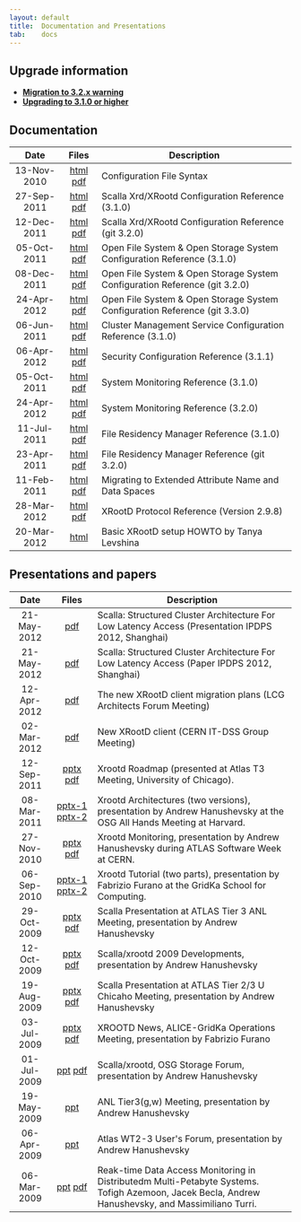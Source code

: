 ```yaml
---
layout: default
title:  Documentation and Presentations
tab:    docs
---
```


Upgrade information
-------------------

* [**Migration to 3.2.x warning**](/2012/05/11/migration_warning_3_2_x.html)
* [**Upgrading to 3.1.0 or higher**](/2012/04/19/migration_warning_3_1_0.html)


Documentation
-------------

|Date       |Files                                                                 |Description                                                                     |
|:---------:|:----------------------------------------------------------------------:|------------------------------------------------------------------------------|
|13-Nov-2010|[html](/doc/prod/Syntax_config.htm) [pdf](/doc/prod/Syntax_config.pdf)  |Configuration File Syntax                                                     |
|27-Sep-2011|[html](/doc/prod/xrd_config.htm) [pdf](/doc/prod/xrd_config.pdf)        |Scalla Xrd/XRootd Configuration Reference (3.1.0)                             |
|12-Dec-2011|[html](/doc/dev/xrd_config.htm) [pdf](/doc/dev/xrd_config.pdf)           |Scalla Xrd/XRootd Configuration Reference (git 3.2.0)                         |
|05-Oct-2011|[html](/doc/prod/ofs_config.htm) [pdf](/doc/prod/ofs_config.pdf)        |Open File System &amp; Open Storage System Configuration Reference (3.1.0)    |
|08-Dec-2011|[html](/doc/dev/ofs_config.htm) [pdf](/doc/dev/ofs_config.pdf)          |Open File System &amp; Open Storage System Configuration Reference (git 3.2.0) |
|24-Apr-2012|[html](/doc/dev-3.3.0/ofs_config.htm) [pdf](/doc/dev-3.3.0/ofs_config.pdf)          |Open File System &amp; Open Storage System Configuration Reference (git 3.3.0) |
|06-Jun-2011|[html](/doc/prod/cms_config.htm) [pdf](/doc/prod/cms_config.pdf)        |Cluster Management Service Configuration Reference (3.1.0)                    |
|06-Apr-2012|[html](/doc/prod/sec_config.htm) [pdf](/doc/prod/sec_config.pdf)        |Security Configuration Reference (3.1.1)                                      |
|05-Oct-2011|[html](/doc/prod/xrd_monitoring.htm) [pdf](/doc/prod/xrd_monitoring.pdf)|System Monitoring Reference (3.1.0)                                           |
|24-Apr-2012|[html](/doc/dev/xrd_monitoring.htm) [pdf](/doc/dev/xrd_monitoring.pdf)  |System Monitoring Reference (3.2.0)                                       |
|11-Jul-2011|[html](/doc/prod/frm_config.htm) [pdf](/doc/prod/frm_config.pdf)        |File Residency Manager Reference (3.1.0)                                      |
|23-Apr-2011|[html](/doc/dev/frm_config.htm) [pdf](/doc/dev/frm_config.pdf)          |File Residency Manager Reference (git 3.2.0)                                  |
|11-Feb-2011|[html](/doc/prod/frm_migr.htm) [pdf](/doc/prod/frm_migr.pdf)            |Migrating to Extended Attribute Name and Data Spaces                          |
|28-Mar-2012|[html](/doc/prod/XRdv298.htm) [pdf](/doc/prod/XRdv298.pdf)              |XRootD Protocol Reference (Version 2.9.8)                                     |
|20-Mar-2012|[html](https://twiki.grid.iu.edu/bin/view/SoftwareTeam/HowToInstallXrootd)|Basic XRootD setup HOWTO by Tanya Levshina|
Presentations and papers
------------------------

|Date       |Files                                                                 |Description                                                       |
|:---------:|:--------------------------------------------------------------------:|------------------------------------------------------------------|
|21-May-2012|[pdf](/presentations/Slides_IPDPS12.pdf)|Scalla: Structured Cluster Architecture For Low Latency Access (Presentation IPDPS 2012, Shanghai)|
|21-May-2012|[pdf](/papers/Scalla_IPDPS12.pdf)|Scalla: Structured Cluster Architecture For Low Latency Access (Paper IPDPS 2012, Shanghai)|
|12-Apr-2012|[pdf](/presentations/20120412_architects_forum_new_xrootd.pdf)|The new XRootD client migration plans (LCG Architects Forum Meeting)|
|02-Mar-2012|[pdf](/presentations/20120302_new_xrootd_client.pdf)|New XRootD client (CERN IT-DSS Group Meeting)|
|12-Sep-2011|[pptx](/presentations/Atlas-T3-1109.pptx) [pdf](/presentations/Atlas-T3-1109.pdf)|Xrootd Roadmap (presented at Atlas T3 Meeting, University of Chicago).|
|08-Mar-2011|[pptx-1](/presentations/OSGAHM_1103.Plenary.pptx) [pptx-2](/presentations/OSGAHM_1103.JointAC.pptx)|Xrootd Architectures (two versions), presentation by Andrew Hanushevsky at the OSG All Hands Meeting at Harvard.|
|27-Nov-2010|[pptx](/presentations/CERN101129.pptx) [pdf](/presentations/CERN101129.pdf)|Xrootd Monitoring, presentation by Andrew Hanushevsky during ATLAS Software Week at CERN.|
|06-Sep-2010|[pptx-1](/presentations/XrdTutorial.pptx) [pptx-2](/presentations/XrdTutorial_part2.pptx)|Xrootd Tutorial (two parts), presentation by Fabrizio Furano at the GridKa School for Computing.|
|29-Oct-2009|[pptx](/presentations/ATLAS_T3M_091029.pptx) [pdf](/presentations/ATLAS_T3M_091029.pdf)|Scalla Presentation at ATLAS Tier 3 ANL Meeting, presentation by Andrew Hanushevsky|
|12-Oct-2009|[pptx](/presentations/CERN_091012.pptx) [pdf](/presentations/CERN_091012.pdf)|Scalla/xrootd 2009 Developments, presentation by Andrew Hanushevsky|
|19-Aug-2009|[pptx](/presentations/ATLAS_T23_090819.pptx) [pdf](/presentations/ATLAS_T23_090819.pdf)|Scalla Presentation at ATLAS Tier 2/3 U Chicaho Meeting, presentation by Andrew Hanushevsky|
|03-Jul-2009|[pptx](/presentations/Furano_AliceGridKa03Jul09.pptx) [pdf](/presentations/Furano_AliceGridKa03Jul09.pdf)|XROOTD News, ALICE-GridKa Operations Meeting, presentation by Fabrizio Furano|
|01-Jul-2009|[ppt](/presentations/OSG_SF_090701.ppt) [pdf](/presentations/OSG_SF_090701.pdf)|Scalla/xrootd, OSG Storage Forum, presentation by Andrew Hanushevsky|
|19-May-2009|[ppt](presentations/ANL_Atlas0519.ppt)|ANL Tier3(g,w) Meeting, presentation by Andrew Hanushevsky|
|06-Apr-2009|[ppt](/presentations/AtlasUF090406.ppt)|Atlas WT2-3 User's Forum, presentation by Andrew Hanushevsky|
|06-Mar-2009|[ppt](/presentations/xrootd_monitoring.ppt) [pdf](/presentations/xrootd_monitoring.pdf)|Reak-time Data Access Monitoring in Distributedm Multi-Petabyte Systems. Tofigh Azemoon, Jacek Becla, Andrew Hanushevsky, and Massimiliano Turri.|

